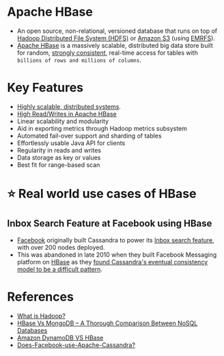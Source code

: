 # Apache HBase
- An open source, non-relational, versioned database that runs on top of [Hadoop Distributed File System (HDFS)](../../../9_FileStorage/ApacheHDFS.md) or [Amazon S3](../../../../2_AWSComponents/7_StorageServices/3_ObjectStorageS3/Readme.md) (using [EMRFS](../../../../2_AWSComponents/10_BigDataComponents/ETLServices/BatchProcessing/AmazonEMR.md)). 
- [Apache HBase](https://hbase.apache.org/) is a massively scalable, distributed big data store built for random, [strongly consistent](../../1_Glossaries/Consistency&Replication/Readme.md), real-time access for tables with `billions of rows and millions of columns`.

# Key Features
- [Highly scalable, distributed systems](../../1_Glossaries/ScalabilityDB.md).
- [High Read/Writes in Apache HBase](../../../0_SystemGlossaries/Scalability/LatencyThroughput.md)
- Linear scalability and modularity
- Aid in exporting metrics through Hadoop metrics subsystem
- Automated fail-over support and sharding of tables
- Effortlessly usable Java API for clients
- Regularity in reads and writes
- Data storage as key or values
- Best fit for range-based scan

# :star: Real world use cases of HBase

## Inbox Search Feature at Facebook using HBase
- [Facebook](https://www.quora.com/Does-Facebook-use-Apache-Cassandra) originally built Cassandra to power its [Inbox search feature](https://m.facebook.com/nt/screen/?params=%7B%22note_id%22%3A10158772759272200%7D&path=%2Fnotes%2Fnote%2F&paipv=0&eav=AfYuSXXQPZ5fvm0_ScPdSlfj5BEFhRVT3iy_6Rsz7NZDbQ2vfq9opnedmTLSjG1aZBA&_rdr), with over 200 nodes deployed.
- This was abandoned in late 2010 when they built Facebook Messaging platform on [HBase](ApacheHBase.md) as they [found Cassandra's eventual consistency model to be a difficult pattern](ApacheCasandra.md#supported-consistency-patterns).

# References
- [What is Hadoop?](https://aws.amazon.com/emr/details/hadoop/what-is-hadoop/)
- [HBase Vs MongoDB – A Thorough Comparison Between NoSQL Databases](https://simpleprogrammer.com/hbase-vs-mongodb/)
- [Amazon DynamoDB VS HBase](https://stackoverflow.com/questions/10908531/aws-dynamodb-vs-hbase#29381684)
- [Does-Facebook-use-Apache-Cassandra?](https://www.quora.com/Does-Facebook-use-Apache-Cassandra)
